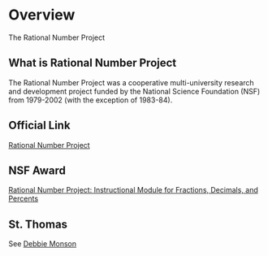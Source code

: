 # Overview

The Rational Number Project

## What is Rational Number Project 
The Rational Number Project was a cooperative multi-university research and development project funded by the National Science Foundation (NSF) from 1979-2002 (with the exception of 1983-84).

## Official Link
[Rational Number Project](https://ies.ed.gov/ncee/wwc/Intervention/304)

## NSF Award
[Rational Number Project: Instructional Module for Fractions, Decimals, and Percents](https://www.nsf.gov/awardsearch/showAward?AWD_ID=0628005)

## St. Thomas
See [Debbie Monson](https://researchonline.stthomas.edu/esploro/profile/debra_monson/overview)


